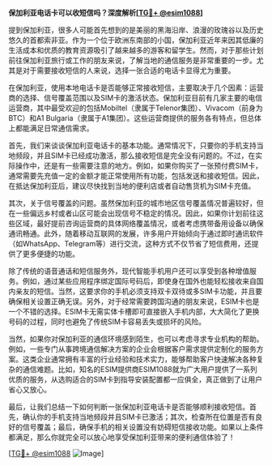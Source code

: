 **保加利亚电话卡可以收短信吗？深度解析[[TG💪+ @esim1088](https://t.me/s/esim1088)]**

提到保加利亚，很多人可能首先想到的是美丽的黑海沿岸、浪漫的玫瑰谷以及历史悠久的首都索非亚。作为一个位于欧洲东南部的小国，保加利亚近年来因其低廉的生活成本和优质的教育资源吸引了越来越多的游客和留学生。然而，对于那些计划前往保加利亚旅行或工作的朋友来说，了解当地的通信服务是非常重要的一步。尤其是对于需要接收短信的人来说，选择一张合适的电话卡显得尤为重要。

在保加利亚，使用本地电话卡是否能够正常接收短信，主要取决于几个因素：运营商的选择、信号覆盖范围以及SIM卡的激活状态。保加利亚目前有几家主要的电信运营商，其中最受欢迎的包括Mobiltel（隶属于Telenor集团）、Vivacom（前身为BTC）和A1 Bulgaria（隶属于A1集团）。这些运营商提供的服务各有特点，但总体上都能满足日常通信需求。

首先，我们来谈谈保加利亚电话卡的基本功能。通常情况下，只要你的手机支持当地频段，并且SIM卡已经成功激活，那么接收短信是完全没有问题的。不过，在实际操作中，还是有一些需要注意的地方。例如，如果你购买了一张预付费SIM卡，通常需要先充值一定的金额才能正常使用所有功能，包括发送和接收短信。因此，在抵达保加利亚后，建议尽快找到当地的便利店或者自动售货机为SIM卡充值。

其次，关于信号覆盖的问题。虽然保加利亚的城市地区信号覆盖情况普遍较好，但在一些偏远乡村或者山区可能会出现信号不稳定的情况。因此，如果你计划前往这些区域，最好提前咨询运营商的具体网络覆盖情况，或者考虑携带备用设备以确保通讯畅通。此外，随着移动互联网的发展，许多用户开始倾向于通过即时通讯软件（如WhatsApp、Telegram等）进行交流，这种方式不仅节省了短信费用，还提供了更多便捷的功能。

除了传统的语音通话和短信服务外，现代智能手机用户还可以享受到各种增值服务。例如，通过某些应用程序绑定国际号码后，即使身在国外也能轻松接收来自国内亲友的短信。当然，这要求你的手机必须支持双卡双待或多SIM卡功能，并且要确保相关设置正确无误。另外，对于经常需要跨国沟通的朋友来说，ESIM卡也是一个不错的选择。ESIM卡无需实体卡槽即可直接嵌入手机内部，大大简化了更换号码的过程，同时也避免了传统SIM卡容易丢失或损坏的风险。

当然，如果你对保加利亚的通信环境感到陌生，也可以考虑寻求专业机构的帮助。例如，一些专门从事跨境通信解决方案的企业会根据客户需求提供定制化的服务方案。这类企业通常拥有丰富的行业经验和技术实力，能够帮助客户快速解决各种复杂的通信难题。比如，知名的ESIM提供商ESIM1088就为广大用户提供了一系列优质的服务，从选购适合的SIM卡到指导安装配置都一应俱全，真正做到了让用户省心又放心。

最后，让我们总结一下如何判断一张保加利亚电话卡是否能够顺利接收短信。首先，确认你的手机支持当地频段并且SIM卡已激活；其次，检查所在位置是否有良好的信号覆盖；最后，确保手机的相关设置没有妨碍短信接收功能。如果以上条件都满足，那么你就完全可以放心地享受保加利亚带来的便利通信体验了！

[[TG💪+ @esim1088](https://t.me/s/esim1088) ![Image](https://i.postimg.cc/4NQfJmqS/Snipaste-2025-05-13-00-14-12.png)]